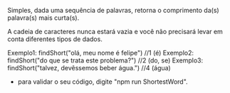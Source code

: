 Simples, dada uma sequência de palavras, retorna o comprimento da(s) palavra(s) mais curta(s).

A cadeia de caracteres nunca estará vazia e você não precisará levar em conta diferentes tipos de dados.

Exemplo1: findShort("olá, meu nome é felipe") //1 (é)
Exemplo2: findShort("do que se trata este problema?") //2 (do, se)
Exemplo3: findShort("talvez, devêssemos beber água.") //4 (água)

- para validar o seu código, digite "npm run ShortestWord".